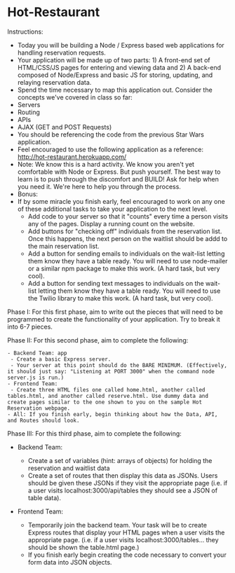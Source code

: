 # Hot-Restaurant

Instructions:

- Today you will be building a Node / Express based web applications for handling reservation requests.
- Your application will be made up of two parts: 1) A front-end set of HTML/CSS/JS pages for entering and viewing data and 2) A back-end composed of Node/Express and basic JS for storing, updating, and relaying reservation data.
- Spend the time necessary to map this application out. Consider the concepts we've covered in class so far:
 - Servers
 - Routing
 - APIs
 - AJAX (GET and POST Requests)
- You should be referencing the code from the previous Star Wars application.
- Feel encouraged to use the following application as a reference: http://hot-restaurant.herokuapp.com/
- Note: We know this is a hard activity. We know you aren't yet comfortable with Node or Express. But push yourself. The best way to learn is to push through the discomfort and BUILD! Ask for help when you need it. We're here to help you through the process.
- Bonus:
 - If by some miracle you finish early, feel encouraged to work on any one of these additional tasks to take your application to the next level.
   - Add code to your server so that it "counts" every time a person visits any of the pages. Display a running count on the website.
   - Add buttons for "checking off" individuals from the reservation list. Once this happens, the next person on the waitlist should be addd to the main reservation list.
   - Add a button for sending emails to individuals on the wait-list letting them know they have a table ready. You will need to use node-mailer or a similar npm package to make this work. (A hard task, but very cool).
   - Add a button for sending text messages to individuals on the wait-list letting them know they have a table ready. You will need to use the Twilio library to make this work. (A hard task, but very cool).

 Phase I: For this first phase, aim to write out the pieces that will need to be programmed to create the functionality of your application. Try to break it into 6-7 pieces.

   Phase II: For this second phase, aim to complete the following:

	- Backend Team: app
	 - Create a basic Express server.
	 - Your server at this point should do the BARE MINIMUM. (Effectively, it should just say: "Listening at PORT 3000" when the command node server.js is run.)
	- Frontend Team:
	 - Create three HTML files one called home.html, another called tables.html, and another called reserve.html. Use dummy data and create pages similar to the one shown to you on the sample Hot Reservation webpage.
	- All: If you finish early, begin thinking about how the Data, API, and Routes should look.

Phase III: For this third phase, aim to complete the following:
   - Backend Team:
     - Create a set of variables (hint: arrays of objects) for holding the reservation and waitlist data
     - Create a set of routes that then display this data as JSONs. Users should be given these JSONs if they visit the appropriate page (i.e. if a user visits localhost:3000/api/tables they should see a JSON of table data).
     
   - Frontend Team:
     - Temporarily join the backend team. Your task will be to create Express routes that display your HTML pages when a user visits the appropriate page. (i.e. if a user visits localhost:3000/tables... they should be shown the table.html page.)
     - If you finish early begin creating the code necessary to convert your form data into JSON objects.